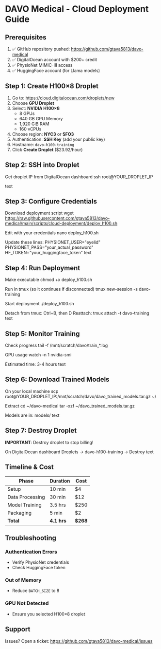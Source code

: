 # DAVO Medical - Cloud Deployment Guide

## Prerequisites

1. ✅ GitHub repository pushed: https://github.com/gtava5813/davo-medical
2. ✅ DigitalOcean account with $200+ credit
3. ✅ PhysioNet MIMIC-III access
4. ✅ HuggingFace account (for Llama models)

## Step 1: Create H100×8 Droplet

1. Go to: https://cloud.digitalocean.com/droplets/new
2. Choose **GPU Droplet**
3. Select: **NVIDIA H100×8**
   - 8 GPUs
   - 640 GB GPU Memory
   - 1,920 GiB RAM
   - 160 vCPUs
4. Choose region: **NYC3** or **SFO3**
5. Authentication: **SSH Key** (add your public key)
6. Hostname: `davo-h100-training`
7. Click **Create Droplet** ($23.92/hour)

## Step 2: SSH into Droplet


Get droplet IP from DigitalOcean dashboard
ssh root@YOUR_DROPLET_IP

text

## Step 3: Configure Credentials

Download deployment script
wget https://raw.githubusercontent.com/gtava5813/davo-medical/main/scripts/cloud-deployment/deploy_h100.sh

Edit with your credentials
nano deploy_h100.sh

Update these lines:
PHYSIONET_USER="eyelid"
PHYSIONET_PASS="your_actual_password"
HF_TOKEN="your_huggingface_token"
text

## Step 4: Run Deployment

Make executable
chmod +x deploy_h100.sh

Run in tmux (so it continues if disconnected)
tmux new-session -s davo-training

Start deployment
./deploy_h100.sh

Detach from tmux: Ctrl+B, then D
Reattach: tmux attach -t davo-training
text

## Step 5: Monitor Training

Check progress
tail -f /mnt/scratch/davo/train_*.log

GPU usage
watch -n 1 nvidia-smi

Estimated time: 3-4 hours
text

## Step 6: Download Trained Models

On your local machine
scp root@YOUR_DROPLET_IP:/mnt/scratch/davo/davo_trained_models.tar.gz ~/

Extract
cd ~/davo-medical
tar -xzf ~/davo_trained_models.tar.gz

Models are in: models/
text

## Step 7: Destroy Droplet

**IMPORTANT**: Destroy droplet to stop billing!

On DigitalOcean dashboard
Droplets → davo-h100-training → Destroy
text

## Timeline & Cost

| Phase | Duration | Cost |
|-------|----------|------|
| Setup | 10 min | $4 |
| Data Processing | 30 min | $12 |
| Model Training | 3.5 hrs | $250 |
| Packaging | 5 min | $2 |
| **Total** | **4.1 hrs** | **$268** |

## Troubleshooting

### Authentication Errors
- Verify PhysioNet credentials
- Check HuggingFace token

### Out of Memory
- Reduce `BATCH_SIZE` to 8

### GPU Not Detected
- Ensure you selected H100×8 droplet

## Support

Issues? Open a ticket: https://github.com/gtava5813/davo-medical/issues
